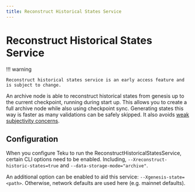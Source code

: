 ```yaml
---
title: Reconstruct Historical States Service
---
```


# Reconstruct Historical States Service

!!! warning

    Reconstruct historical states service is an early access feature and is subject to change.

An archive node is able to reconstruct historical states from genesis up to the current checkpoint, running during
start up. This allows you to create a full archive node while also using checkpoint sync. Generating states this
way is faster as many validations can be safely skipped. It also avoids
[weak subjectivity concerns](../Concepts/Weak-Subjectivity.md).

## Configuration

When you configure Teku to run the ReconstructHistoricalStatesService, certain CLI options need to be enabled.
Including, `--Xreconstruct-historic-states=true` and `--data-storage-mode="archive"`.

An additional option can be enabled to aid this service: `--Xgenesis-state=<path>`. Otherwise, network defaults
are used here (e.g. mainnet defaults).
